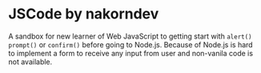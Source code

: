 # JSCode by nakorndev

A sandbox for new learner of Web JavaScript to getting start with `alert()` `prompt()` or `confirm()` before going to Node.js. Because of Node.js is hard to implement a form to receive any input from user and non-vanila code is not available.
